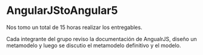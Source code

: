 # AngularJStoAngular5

Nos tomo un total de 15 horas realizar los entregables.

Cada integrante del grupo reviso la documentación de AngualrJS, diseño un metamodelo y luego se discutio el metamodelo definitivo y el modelo. 

